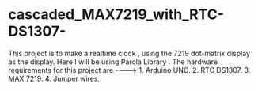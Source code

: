 # cascaded_MAX7219_with_RTC-DS1307-


This project is to make a realtime clock , using the 7219 dot-matrix display as the display.
Here I will be using Parola Library .
The hardware requirements for this project are ----> 
                                                      1. Arduino UNO.
                                                      2. RTC DS1307.
                                                      3. MAX 7219.
                                                      4. Jumper wires.
                                                     
